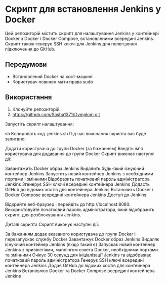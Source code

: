 # Скрипт для встановлення Jenkins у Docker

Цей репозиторій містить скрипт для налаштування Jenkins у контейнері Docker з Docker і Docker Compose, встановленими всередині Jenkins. Скрипт також генерує SSH ключі для Jenkins для полегшення підключення до GitHub.

## Передумови

- Встановлений Docker на хост-машині
- Користувач повинен мати права sudo

## Використання

1. Клонуйте репозиторій:
2. 
   https://github.com/Sasha1371/Dymplom.git

Запустіть скрипт налаштування:

sh
Копировать код
.jenkins.sh
Під час виконання скрипта вас буде запитано:

Додати користувача до групи Docker (за бажанням)
Введіть ім'я користувача для додавання до групи Docker
Скрипт виконає наступні дії:

Завантажить Docker образ Jenkins
Видалить будь-який існуючий контейнер Jenkins
Запустить новий контейнер Jenkins з необхідними портами і змінними
Відобразить початковий пароль адміністратора Jenkins
Згенерує SSH ключі всередині контейнера Jenkins
Додасть GitHub до відомих хостів для контейнера Jenkins
Встановить Docker і Docker Compose всередині контейнера Jenkins
Доступ до Jenkins:

Відкрийте веб-браузер і перейдіть до http://localhost:8080. Використовуйте початковий пароль адміністратора, який відобразить скрипт, для розблокування Jenkins.

Деталі скрипта
Скрипт виконує наступні дії:

За бажанням додає вказаного користувача до групи Docker і перезапускає службу Docker
Завантажує Docker образ Jenkins
Видаляє існуючий контейнер Jenkins (якщо такий є)
Запускає новий контейнер Jenkins з привілегіями, маппінгом сокета Docker, необхідними портами та змінними
Очікує 30 секунд для ініціалізації Jenkins та відображає початковий пароль адміністратора
Генерує SSH ключі всередині контейнера Jenkins
Додає GitHub до відомих хостів для контейнера Jenkins
Встановлює Docker та Docker Compose всередині контейнера Jenkins
